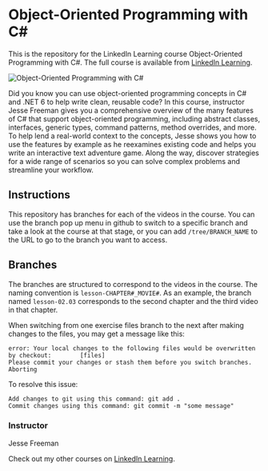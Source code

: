 # Object-Oriented Programming with C#
This is the repository for the LinkedIn Learning course Object-Oriented Programming with C#. The full course is available from [LinkedIn Learning][lil-course-url].

![Object-Oriented Programming with C#][lil-thumbnail-url] 

Did you know you can use object-oriented programming concepts in C# and .NET 6 to help write clean, reusable code? In this course, instructor Jesse Freeman gives you a comprehensive overview of the many features of C# that support object-oriented programming, including abstract classes, interfaces, generic types, command patterns, method overrides, and more. To help lend a real-world context to the concepts, Jesse shows you how to use the features by example as he reexamines existing code and helps you write an interactive text adventure game. Along the way, discover strategies for a wide range of scenarios so you can solve complex problems and streamline your workflow.

## Instructions
This repository has branches for each of the videos in the course. You can use the branch pop up menu in github to switch to a specific branch and take a look at the course at that stage, or you can add `/tree/BRANCH_NAME` to the URL to go to the branch you want to access.

## Branches
The branches are structured to correspond to the videos in the course. The naming convention is `lesson-CHAPTER#_MOVIE#`. As an example, the branch named `lesson-02.03` corresponds to the second chapter and the third video in that chapter. 

When switching from one exercise files branch to the next after making changes to the files, you may get a message like this:

    error: Your local changes to the following files would be overwritten by checkout:        [files]
    Please commit your changes or stash them before you switch branches.
    Aborting

To resolve this issue:
	
    Add changes to git using this command: git add .
	Commit changes using this command: git commit -m "some message"


### Instructor

Jesse Freeman 
                            


                            

Check out my other courses on [LinkedIn Learning](https://www.linkedin.com/learning/instructors/jesse-freeman).

[lil-course-url]: https://www.linkedin.com/learning/object-oriented-programming-with-c-sharp-17331514?dApp=59033956
[lil-thumbnail-url]: https://media-exp1.licdn.com/dms/image/C4D0DAQGKWU3GX_YEGA/learning-public-crop_675_1200/0/1670017170734?e=2147483647&v=beta&t=0itFpegN_wkbiko7pm_m-zqdFqWn4aReXFiZPBapN0g
